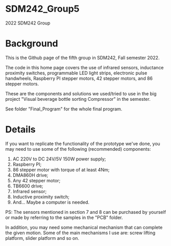 # SDM242_Group5
2022 SDM242 Group
# Background
This is the Github page of the fifth group in SDM242, Fall semester 2022.

The code in this home page covers the use of infrared sensors, inductance proximity switches, programmable LED light strips, electronic pulse handwheels, Raspberry PI stepper motors, 42 stepper motors, and 86 stepper motors.

These are the components and solutions we used/tried to use in the big project "Visual beverage bottle sorting Compressor" in the semester.

See folder "Final_Program" for the whole final program.

# Details
If you want to replicate the functionality of the prototype we've done, you may need to use some of the following (recommended) components:

1. AC 220V to DC 24V/5V 150W power supply;
2. Raspberry PI;
3. 86 stepper motor with torque of at least 4Nm;
4. DMA860H drive;
5. Any 42 stepper motor;
6. TB6600 drive;
7. Infrared sensor;
8. Inductive proximity switch;
9. And... Maybe a computer is needed.

PS: The sensors mentioned in section 7 and 8 can be purchased by yourself or made by referring to the samples in the "PCB" folder.

In addition, you may need some mechanical mechanism that can complete the given motion. Some of the main mechanisms I use are: screw lifting platform, slider platform and so on.
